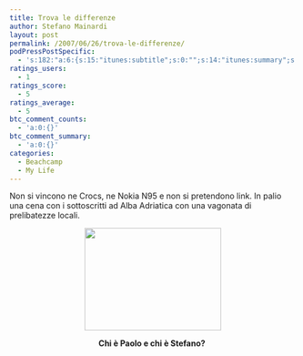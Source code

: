 ```yaml
---
title: Trova le differenze
author: Stefano Mainardi
layout: post
permalink: /2007/06/26/trova-le-differenze/
podPressPostSpecific:
  - 's:182:"a:6:{s:15:"itunes:subtitle";s:0:"";s:14:"itunes:summary";s:0:"";s:15:"itunes:keywords";s:0:"";s:13:"itunes:author";s:0:"";s:15:"itunes:explicit";s:0:"";s:12:"itunes:block";s:2:"no";}";'
ratings_users:
  - 1
ratings_score:
  - 5
ratings_average:
  - 5
btc_comment_counts:
  - 'a:0:{}'
btc_comment_summary:
  - 'a:0:{}'
categories:
  - Beachcamp
  - My Life
---
```

Non si vincono ne Crocs, ne Nokia N95 e non si pretendono link. In palio una cena con i sottoscritti ad Alba Adriatica con una vagonata di prelibatezze locali.

<p align="center">
  <a href="http://www.flickr.com/photos/googlisti/620215517/"><img src="http://farm2.static.flickr.com/1406/620215517_ef7a364d24_m.jpg" height="180" width="240" /></a>
</p>

<p align="center">
  <strong>Chi è Paolo e chi è Stefano? </strong>
</p>